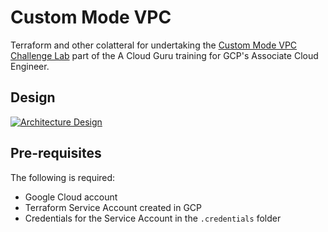 # Custom Mode VPC

Terraform and other colatteral for undertaking the [Custom Mode VPC Challenge Lab][acg-challenge-lab] part of the A Cloud Guru training for GCP's Associate Cloud Engineer.

## Design

[![Architecture Design][design]][design-lucidchart]


## Pre-requisites

The following is required:

 - Google Cloud account
 - Terraform Service Account created in GCP
 - Credentials for the Service Account in the `.credentials` folder

  [acg-challenge-lab]: https://acloud.guru/course/gcp-certified-associate-cloud-engineer/learn/networking/custom-mode-vpcs-challenge-lab/watch
  [design]: https://www.lucidchart.com/publicSegments/view/da40edee-d01f-4456-b6cd-ea4af7ba319f/image.png
  [design-lucidchart]: https://www.lucidchart.com/documents/view/1987a2f1-2d7b-4659-ba1d-99d7749bb5bf
